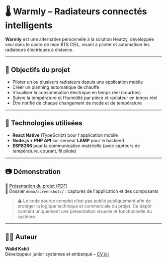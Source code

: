 # 🌡️ Warmly – Radiateurs connectés intelligents

**Warmly** est une alternative personnelle à la solution Heatzy, développée seul dans le cadre de mon BTS CIEL, visant à piloter et automatiser les radiateurs électriques à distance.

---

## 🎯 Objectifs du projet

- Piloter un ou plusieurs radiateurs depuis une application mobile
- Créer un planning automatique de chauffe
- Visualiser la consommation électrique en temps réel (courbes)
- Suivre la température et l’humidité par pièce et radiateur en temps réel
- Être notifié de chaque changement de mode et de température

---

## 🔧 Technologies utilisées

- **React Native** (TypeScript) pour l'application mobile
- **Node.js + PHP API** sur serveur **LAMP** pour le backend
- **ESP8266** pour la communication matérielle (avec capteurs de température, courant, fil pilote)

---

## 📷 Démonstration

📄 [Présentation du projet (PDF)](demo/Warmly_Presentation.pdf)  
📸 Dossier `demo/screenshots/` : captures de l'application et des composants

> ⚠️ Le code source complet n’est pas publié publiquement afin de protéger la logique technique et commerciale du projet. Ce dépôt contient uniquement une présentation visuelle et fonctionnelle du système.

---

## 🙋‍♂️ Auteur

**Walid Kabli**  
Développeur junior systèmes et embarqué – [CV ici](lien-vers-CV)
